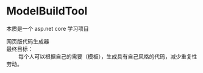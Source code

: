 # ModelBuildTool
本质是一个 asp.net core 学习项目

网页版代码生成器<br/>
最终目标：
<br/>&nbsp;&nbsp;&nbsp;&nbsp;&nbsp;&nbsp;&nbsp;&nbsp;每个人可以根据自己的需要（模板），生成具有自己风格的代码，减少重复性劳动。

